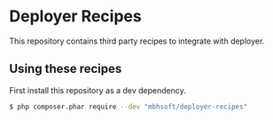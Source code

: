 # Deployer Recipes

This repository contains third party recipes to integrate with deployer.

## Using these recipes

First install this repository as a dev dependency.

```sh
$ php composer.phar require --dev "mbhsoft/deployer-recipes"

